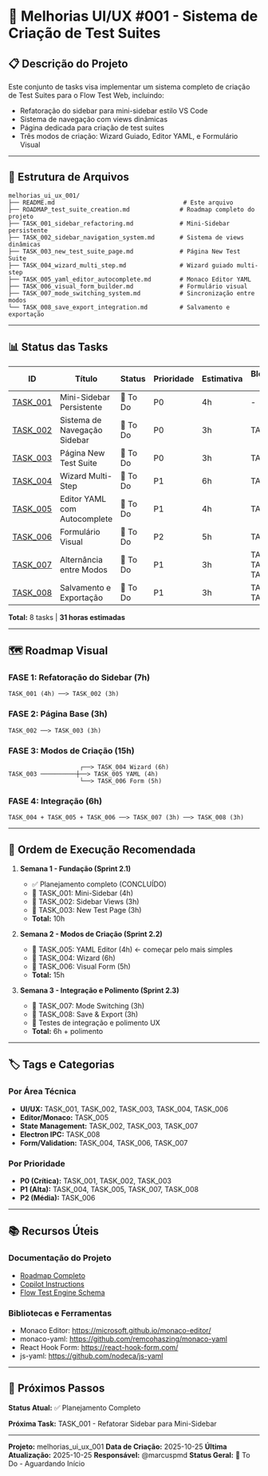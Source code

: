 # 🎨 Melhorias UI/UX #001 - Sistema de Criação de Test Suites

## 📋 Descrição do Projeto

Este conjunto de tasks visa implementar um sistema completo de criação de Test Suites para o Flow Test Web, incluindo:
- Refatoração do sidebar para mini-sidebar estilo VS Code
- Sistema de navegação com views dinâmicas
- Página dedicada para criação de test suites
- Três modos de criação: Wizard Guiado, Editor YAML, e Formulário Visual

---

## 📁 Estrutura de Arquivos

```
melhorias_ui_ux_001/
├── README.md                                    # Este arquivo
├── ROADMAP_test_suite_creation.md              # Roadmap completo do projeto
├── TASK_001_sidebar_refactoring.md             # Mini-Sidebar persistente
├── TASK_002_sidebar_navigation_system.md       # Sistema de views dinâmicas
├── TASK_003_new_test_suite_page.md             # Página New Test Suite
├── TASK_004_wizard_multi_step.md               # Wizard guiado multi-step
├── TASK_005_yaml_editor_autocomplete.md        # Monaco Editor YAML
├── TASK_006_visual_form_builder.md             # Formulário visual
├── TASK_007_mode_switching_system.md           # Sincronização entre modos
└── TASK_008_save_export_integration.md         # Salvamento e exportação
```

---

## 📊 Status das Tasks

| ID | Título | Status | Prioridade | Estimativa | Bloqueada Por |
|----|--------|--------|------------|------------|---------------|
| [TASK_001](./TASK_001_sidebar_refactoring.md) | Mini-Sidebar Persistente | 🔴 To Do | P0 | 4h | - |
| [TASK_002](./TASK_002_sidebar_navigation_system.md) | Sistema de Navegação Sidebar | 🔴 To Do | P0 | 3h | TASK_001 |
| [TASK_003](./TASK_003_new_test_suite_page.md) | Página New Test Suite | 🔴 To Do | P0 | 3h | TASK_002 |
| [TASK_004](./TASK_004_wizard_multi_step.md) | Wizard Multi-Step | 🔴 To Do | P1 | 6h | TASK_003 |
| [TASK_005](./TASK_005_yaml_editor_autocomplete.md) | Editor YAML com Autocomplete | 🔴 To Do | P1 | 4h | TASK_003 |
| [TASK_006](./TASK_006_visual_form_builder.md) | Formulário Visual | 🔴 To Do | P2 | 5h | TASK_003 |
| [TASK_007](./TASK_007_mode_switching_system.md) | Alternância entre Modos | 🔴 To Do | P1 | 3h | TASK_004, TASK_005, TASK_006 |
| [TASK_008](./TASK_008_save_export_integration.md) | Salvamento e Exportação | 🔴 To Do | P1 | 3h | TASK_003, TASK_007 |

**Total:** 8 tasks | **31 horas estimadas**

---

## 🗺️ Roadmap Visual

### FASE 1: Refatoração do Sidebar (7h)
```
TASK_001 (4h) ──> TASK_002 (3h)
```

### FASE 2: Página Base (3h)
```
TASK_002 ──> TASK_003 (3h)
```

### FASE 3: Modos de Criação (15h)
```
                    ┌──> TASK_004 Wizard (6h)
TASK_003 ──────────┼──> TASK_005 YAML (4h)
                    └──> TASK_006 Form (5h)
```

### FASE 4: Integração (6h)
```
TASK_004 + TASK_005 + TASK_006 ──> TASK_007 (3h) ──> TASK_008 (3h)
```

---

## 🎯 Ordem de Execução Recomendada

1. **Semana 1 - Fundação (Sprint 2.1)**
   - ✅ Planejamento completo (CONCLUÍDO)
   - 🔄 TASK_001: Mini-Sidebar (4h)
   - 🔄 TASK_002: Sidebar Views (3h)
   - 🔄 TASK_003: New Test Page (3h)
   - **Total:** 10h

2. **Semana 2 - Modos de Criação (Sprint 2.2)**
   - 🔄 TASK_005: YAML Editor (4h) ← começar pelo mais simples
   - 🔄 TASK_004: Wizard (6h)
   - 🔄 TASK_006: Visual Form (5h)
   - **Total:** 15h

3. **Semana 3 - Integração e Polimento (Sprint 2.3)**
   - 🔄 TASK_007: Mode Switching (3h)
   - 🔄 TASK_008: Save & Export (3h)
   - 🔄 Testes de integração e polimento UX
   - **Total:** 6h + polimento

---

## 🏷️ Tags e Categorias

### Por Área Técnica
- **UI/UX:** TASK_001, TASK_002, TASK_003, TASK_004, TASK_006
- **Editor/Monaco:** TASK_005
- **State Management:** TASK_002, TASK_003, TASK_007
- **Electron IPC:** TASK_008
- **Form/Validation:** TASK_004, TASK_006, TASK_007

### Por Prioridade
- **P0 (Crítica):** TASK_001, TASK_002, TASK_003
- **P1 (Alta):** TASK_004, TASK_005, TASK_007, TASK_008
- **P2 (Média):** TASK_006

---

## 📚 Recursos Úteis

### Documentação do Projeto
- [Roadmap Completo](./ROADMAP_test_suite_creation.md)
- [Copilot Instructions](../../.github/copilot-instructions.md)
- [Flow Test Engine Schema](../../public/flow-test-engine.schema.json)

### Bibliotecas e Ferramentas
- Monaco Editor: https://microsoft.github.io/monaco-editor/
- monaco-yaml: https://github.com/remcohaszing/monaco-yaml
- React Hook Form: https://react-hook-form.com/
- js-yaml: https://github.com/nodeca/js-yaml

---

## 🚀 Próximos Passos

**Status Atual:** ✅ Planejamento Completo

**Próxima Task:** TASK_001 - Refatorar Sidebar para Mini-Sidebar

---

**Projeto:** melhorias_ui_ux_001
**Data de Criação:** 2025-10-25
**Última Atualização:** 2025-10-25
**Responsável:** @marcuspmd
**Status Geral:** 🔴 To Do - Aguardando Início
